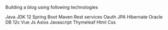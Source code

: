 Building a blog using following technologies

Java JDK 12
Spring Boot
Maven
Rest services
Oauth
JPA
Hibernate
Oracle DB 12c
Vue Js
Axios
Javascript
Thymeleaf
Html
Css
